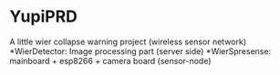 # YupiPRD
 A little wier collapse warning project (wireless sensor network)
*WierDetector: Image processing part (server side)
*WierSpresense: mainboard + esp8266 + camera board (sensor-node)
